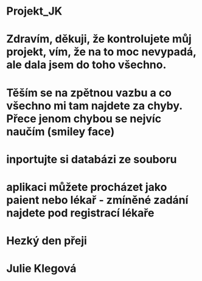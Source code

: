 # Projekt_JK
# Zdravím, děkuji, že kontrolujete můj projekt, vím, že na to moc nevypadá, ale dala jsem do toho všechno.
# Těším se na zpětnou vazbu a co všechno mi tam najdete za chyby. Přece jenom chybou se nejvíc naučím (smiley face)

# inportujte si databázi ze souboru 
# aplikaci můžete procházet jako paient nebo lékař - zmíněné zadání najdete pod registrací lékaře 

# Hezký den přeji
# Julie Klegová


